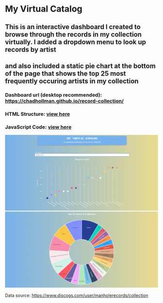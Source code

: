 # My Virtual Catalog

## This is an interactive dashboard I created to browse through the records in my collection virtually. I added a dropdown menu to look up records by artist 
and also included a static pie chart at the bottom of the page that shows the top 25 most frequently occuring artists in my collection
----------------
### Dashboard url (desktop recommended): https://chadhollman.github.io/record-collection/
### HTML Structure: [view here](index.html)
### JavaScript Code: [view here](records.js)
![Dashboard](dashboard_screenshot1.png)
![Dashboard](dashboard_screenshot2.png)

Data source: https://www.discogs.com/user/manholerecords/collection
